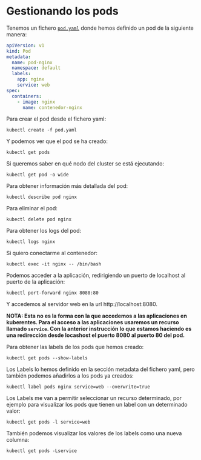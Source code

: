 # Gestionando los pods

Tenemos un fichero [`pod.yaml`](pod.yaml) donde hemos definido un pod  de la siguiente manera:

```yaml
apiVersion: v1
kind: Pod
metadata:
  name: pod-nginx
  namespace: default
  labels:
    app: nginx
    service: web
spec:
  containers:
    - image: nginx
      name: contenedor-nginx
```

Para crear el pod desde el fichero yaml:

    kubectl create -f pod.yaml

Y podemos ver que el pod se ha creado:

    kubectl get pods

Si queremos saber en qué nodo del cluster se está ejecutando:

    kubectl get pod -o wide

Para obtener información más detallada del pod:

    kubectl describe pod nginx

Para eliminar el pod:

    kubectl delete pod nginx

Para obtener los logs del pod:

    kubectl logs nginx

Si quiero conectarme al contenedor:

    kubectl exec -it nginx -- /bin/bash

Podemos acceder a la aplicación, redirigiendo un puerto de localhost al puerto de la aplicación:

    kubectl port-forward nginx 8080:80

Y accedemos al servidor web en la url http://localhost:8080.

**NOTA: Esta no es la forma con la que accedemos a las aplicaciones en kuberentes. Para el acceso a las aplicaciones usaremos un recurso llamado `service`. Con la anterior instrucción lo que estamos haciendo es una redirección desde locashost el puerto 8080 al puerto 80 del pod.**

Para obtener las labels de los pods que hemos creado:

    kubectl get pods --show-labels

Los Labels lo hemos definido en la sección metadata del fichero yaml, pero también podemos añadirlos a los pods ya creados:

    kubectl label pods nginx service=web --overwrite=true

Los Labels me van a permitir seleccionar un recurso determinado, por ejemplo para visualizar los pods que tienen un label con un determinado valor:

    kubectl get pods -l service=web

También podemos visualizar los valores de los labels como una nueva columna:

    kubectl get pods -Lservice
